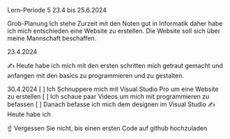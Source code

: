 Lern-Periode 5
23.4 bis 25.6.2024

Grob-Planung
Ich stehe Zurzeit mit den Noten gut in Informatik daher habe ich mich entschieden eine Website zu erstellen. Die Website soll sich über meine Mannschaft beschaffen.

23.4.2024

✍️ Heute habe ich mich mit den ersten schritten mich getraut gemacht und anfangen mit den basics zu programmieren und zu gestalten.


30.4.2024
[ ] Ich Schnuppere mich mit Visual Studio Pro um eine Website zu erstellen
[ ] Ich schaue paar Videos um mich mit programmieren zu befassen
[ ] Danach befasse ich mich dem designen im Visual Studio 
✍️ Heute habe ich

☝️ Vergessen Sie nicht, bis einen ersten Code auf github hochzuladen
